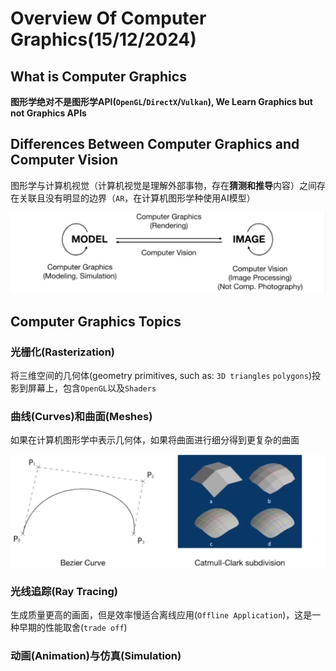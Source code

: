 # Overview Of Computer Graphics(15/12/2024)

## What is Computer Graphics

**图形学绝对不是图形学API(`OpenGL`/`DirectX`/`Vulkan`), We Learn Graphics but not Graphics APIs**

## Differences Between Computer Graphics and Computer Vision

图形学与计算机视觉（计算机视觉是理解外部事物，存在**猜测和推导**内容）之间存在关联且没有明显的边界（`AR`，在计算机图形学种使用AI模型）

![image-20241215111041126](./assets/image-20241215111041126.png)



## Computer Graphics Topics

### 光栅化(Rasterization)

将三维空间的几何体(geometry primitives, such as: `3D triangles` `polygons`)投影到屏幕上，包含`OpenGL`以及`Shaders`

### 曲线(Curves)和曲面(Meshes)

如果在计算机图形学中表示几何体，如果将曲面进行细分得到更复杂的曲面

![image-20241215110020117](./assets/image-20241215110020117.png)

### 光线追踪(Ray Tracing)

生成质量更高的画面，但是效率慢适合离线应用(`Offline Application`)，这是一种早期的性能取舍(`trade off`)

### 动画(Animation)与仿真(Simulation)

